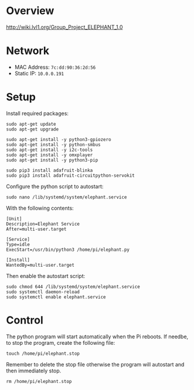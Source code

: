 # Overview
http://wiki.lvl1.org/Group_Project_ELEPHANT_1.0

# Network

* MAC Address: `7c:dd:90:36:2d:56`
* Static IP: `10.0.0.191`

# Setup
Install required packages:
```
sudo apt-get update
sudo apt-get upgrade

sudo apt-get install -y python3-gpiozero
sudo apt-get install -y python-smbus
sudo apt-get install -y i2c-tools
sudo apt-get install -y omxplayer
sudo apt-get install -y python3-pip

sudo pip3 install adafruit-blinka
sudo pip3 install adafruit-circuitpython-servokit
```

Configure the python script to autostart:

`sudo nano /lib/systemd/system/elephant.service`

With the following contents:
```
[Unit]
Description=Elephant Service
After=multi-user.target

[Service]
Type=idle
ExecStart=/usr/bin/python3 /home/pi/elephant.py

[Install]
WantedBy=multi-user.target
```

Then enable the autostart script:
```
sudo chmod 644 /lib/systemd/system/elephant.service
sudo systemctl daemon-reload
sudo systemctl enable elephant.service
```

# Control
The python program will start automatically when the Pi reboots. If needbe, to stop the program, create the following file:

`touch /home/pi/elephant.stop`

Remember to delete the stop file otherwise the program will autostart and then immediately stop.

`rm /home/pi/elephant.stop`
